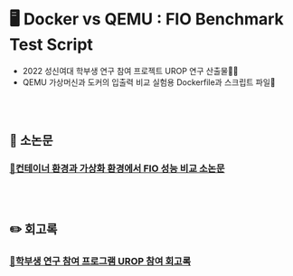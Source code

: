 # 🖥️ Docker vs QEMU : FIO Benchmark Test Script
* 2022 성신여대 학부생 연구 참여 프로젝트 UROP 연구 산출물👩‍💻
* QEMU 가상머신과 도커의 입출력 비교 실험용 Dockerfile과 스크립트 파일📜

<br></br>

## 📖 소논문 
### [🔗컨테이너 환경과 가상화 환경에서 FIO 성능 비교 소논문](https://yuejeong.tistory.com/17)
<br></br>

## ✏️ 회고록
### [🔗학부생 연구 참여 프로그램 UROP 참여 회고록](https://yuejeong.tistory.com/15)
